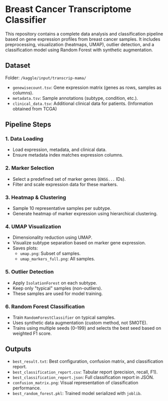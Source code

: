# Breast Cancer Transcriptome Classifier

This repository contains a complete data analysis and classification pipeline based on gene expression profiles from breast cancer samples. It includes preprocessing, visualization (heatmaps, UMAP), outlier detection, and a classification model using Random Forest with synthetic augmentation.

## Dataset

Folder: `/kaggle/input/transcrip-mama/`

- `genewisecount.tsv`: Gene expression matrix (genes as rows, samples as columns).
- `metadata.tsv`: Sample annotations (subtype, condition, etc.).
- `clinical_data.tsv`: Additional clinical data for patients.
  (Information obtained from TCGA)
## Pipeline Steps

### 1. **Data Loading**
- Load expression, metadata, and clinical data.
- Ensure metadata index matches expression columns.

### 2. **Marker Selection**
- Select a predefined set of marker genes (`ENSG...` IDs).
- Filter and scale expression data for these markers.

### 3. **Heatmap & Clustering**
- Sample 10 representative samples per subtype.
- Generate heatmap of marker expression using hierarchical clustering.

### 4. **UMAP Visualization**
- Dimensionality reduction using UMAP.
- Visualize subtype separation based on marker gene expression.
- Saves plots:
  - `umap.png`: Subset of samples.
  - `umap_markers_full.png`: All samples.

### 5. **Outlier Detection**
- Apply `IsolationForest` on each subtype.
- Keep only "typical" samples (non-outliers).
- These samples are used for model training.

### 6. **Random Forest Classification**
- Train `RandomForestClassifier` on typical samples.
- Uses synthetic data augmentation (custom method, not SMOTE).
- Trains using multiple seeds (0–199) and selects the best seed based on weighted F1 score.

## Outputs

- `best_result.txt`: Best configuration, confusion matrix, and classification report.
- `best_classification_report.csv`: Tabular report (precision, recall, F1).
- `best_classification_report.json`: Full classification report in JSON.
- `confusion_matrix.png`: Visual representation of classification performance.
- `best_random_forest.pkl`: Trained model serialized with `joblib`.
